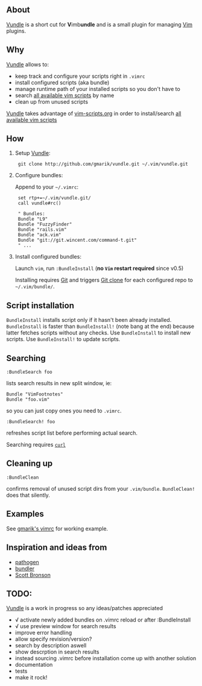 ## About

[Vundle] is a short cut for **V**imb**undle** and is a small plugin for managing [Vim] plugins.

## Why
[Vundle] allows to:

- keep track and configure your scripts right in <code>.vimrc</code>
- install configured scripts (aka bundle) 
- manage runtime path of your installed scripts so you don't have to
- search [all available vim scripts] by name
- clean up from unused scripts

[Vundle] takes advantage of [vim-scripts.org](http://vim-scripts.org) 
in order to install/search [all available vim scripts]

## How

1. Setup [Vundle]:

        git clone http://github.com/gmarik/vundle.git ~/.vim/vundle.git

2. Configure bundles:

   Append to your <code>~/.vimrc</code>:

        set rtp+=~/.vim/vundle.git/ 
        call vundle#rc()

        " Bundles:
        Bundle "L9"
        Bundle "FuzzyFinder"
        Bundle "rails.vim"
        Bundle "ack.vim"
        Bundle "git://git.wincent.com/command-t.git"
        " ...

3. Install configured bundles:

   Launch <code>vim</code>, run <code>:BundleInstall</code> (**no `Vim` restart required** since v0.5)

   Installing requires [Git] and triggers [Git clone](http://gitref.org/creating/#clone) for each configured repo to <code>~/.vim/bundle/</code>.

## Script installation

  `BundleInstall` installs script only if it hasn't been already installed. 
  `BundleInstall` is faster than `BundleInstall!` (note bang at the end) because latter fetches scripts without any checks. 
  Use `BundleInstall` to install new scripts. Use `BundleInstall!` to update scripts.

## Searching

    :BundleSearch foo

lists search results in new split window, ie:

    Bundle "VimFootnotes"
    Bundle "foo.vim"

so you can just copy ones you need to <code>.vimrc</code>.

    :BundleSearch! foo

refreshes script list before performing actual search.

Searching requires [<code>curl</code>](http://curl.haxx.se/)

## Cleaning up

    :BundleClean

confirms removal of unused script dirs from your `.vim/bundle`. `BundleClean!` does that silently.

## Examples

   See [gmarik's vimrc](https://github.com/gmarik/vimfiles/blob/1f4f26d42f54443f1158e0009746a56b9a28b053/vimrc#L136) for working example.

## Inspiration and ideas from

* [pathogen]
* [bundler]
* [Scott Bronson](http://github.com/bronson)

## TODO:
[Vundle] is a work in progress so any ideas/patches appreciated

* √ activate newly added bundles on .vimrc reload or after :BundleInstall
* √ use preview window for search results
* improve error handling
* allow specify revision/version?
* search by description aswell
* show descrption in search results
* instead sourcing .vimrc before installation come up with another solution
* documentation
* tests
* make it rock!

[Vundle]:http://github.com/gmarik/vundle
[Pathogen]:http://github.com/tpope/vim-pathogen/
[Bundler]:http://github.com/wycats/bundler/
[Vim]:http://vim.org
[Git]:http://git-scm.com
[all available vim scripts]:http://vim-scripts.org/vim/scripts.html
